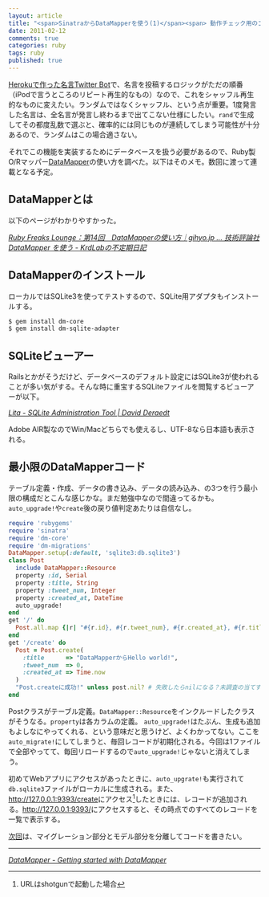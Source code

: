 ```yaml
---
layout: article
title: "<span>SinatraからDataMapperを使う(1)</span><span> 動作チェック用のコード</span>"
date: 2011-02-12
comments: true
categories: ruby
tags: ruby
published: true
---
```


[Herokuで作った名言Twitter Bot](/2011/02/09/ruby-heroku-twitter-bot)で、名言を投稿するロジックがただの順番（iPodで言うところのリピート再生的なもの）なので、これをシャッフル再生的なものに変えたい。ランダムではなくシャッフル、という点が重要。1度発言した名言は、全名言が発言し終わるまで出てこない仕様にしたい。`rand`で生成してその都度乱数で選ぶと、確率的には同じものが連続してしまう可能性が十分あるので、ランダムはこの場合適さない。

それでこの機能を実装するためにデータベースを扱う必要があるので、Ruby製O/Rマッパー[DataMapper](http://datamapper.org/)の使い方を調べた。以下はそのメモ。数回に渡って連載となる予定。

<!-- READMORE -->


## DataMapperとは

以下のページがわかりやすかった。

<cite>[Ruby Freaks Lounge：第14回　DataMapperの使い方｜gihyo.jp … 技術評論社](http://gihyo.jp/dev/serial/01/ruby/0014)</cite>
<cite>[DataMapper を使う - KrdLabの不定期日記](http://d.hatena.ne.jp/KrdLab/20090503/1241331627)</cite>

## DataMapperのインストール

ローカルではSQLite3を使ってテストするので、SQLite用アダプタもインストールする。

~~~ sh
$ gem install dm-core
$ gem install dm-sqlite-adapter
~~~


## SQLiteビューアー

Railsとかがそうだけど、データベースのデフォルト設定にはSQLite3が使われることが多い気がする。そんな時に重宝するSQLiteファイルを閲覧するビューアーが以下。

<cite>[Lita - SQLite Administration Tool \| David Deraedt](http://www.dehats.com/drupal/?q=node/58)</cite>

Adobe AIR製なのでWin/Macどちらでも使えるし、UTF-8なら日本語も表示される。


## 最小限のDataMapperコード

テーブル定義・作成、データの書き込み、データの読み込み、の3つを行う最小限の構成だとこんな感じかな。まだ勉強中なので間違ってるかも。`auto_upgrade!`や`create`後の戻り値判定あたりは自信なし。

~~~ ruby
require 'rubygems'
require 'sinatra'
require 'dm-core'
require 'dm-migrations'
DataMapper.setup(:default, 'sqlite3:db.sqlite3')
class Post
  include DataMapper::Resource
  property :id, Serial
  property :title, String
  property :tweet_num, Integer
  property :created_at, DateTime
  auto_upgrade!
end
get '/' do
  Post.all.map {|r| "#{r.id}, #{r.tweet_num}, #{r.created_at}, #{r.title} <br>" }
end
get '/create' do
  Post = Post.create(
    :title      => "DataMapperからHello world!",
    :tweet_num  => 0,
    :created_at => Time.now
  )
  "Post.createに成功!" unless post.nil? # 失敗したらnilになる？未調査の当てずっぽう
end
~~~

Postクラスがテーブル定義。`DataMapper::Resource`をインクルードしたクラスがそうなる。`property`は各カラムの定義。
`auto_upgrade!`はたぶん、生成も追加もよしなにやってくれる、という意味だと思うけど、よくわかってない。ここを`auto_migrate!`にしてしまうと、毎回レコードが初期化される。今回は1ファイルで全部やってて、毎回リロードするので`auto_upgrade!`じゃないと消えてしまう。

初めてWebアプリにアクセスがあったときに、`auto_upgrate!`も実行されて`db.sqlite3`ファイルがローカルに生成される。また、<http://127.0.0.1:9393/create>にアクセス[^1]したときには、レコードが追加される。<http://127.0.0.1:9393/>にアクセスすると、その時点でのすべてのレコードを一覧で表示する。

[次回](/2011/02/13/ruby-sinatra-datamapper-2-migrate-model)は、マイグレーション部分とモデル部分を分離してコードを書きたい。

* * *

<cite>[DataMapper - Getting started with DataMapper](http://datamapper.org/getting-started)</cite>

[^1]: URLはshotgunで起動した場合
